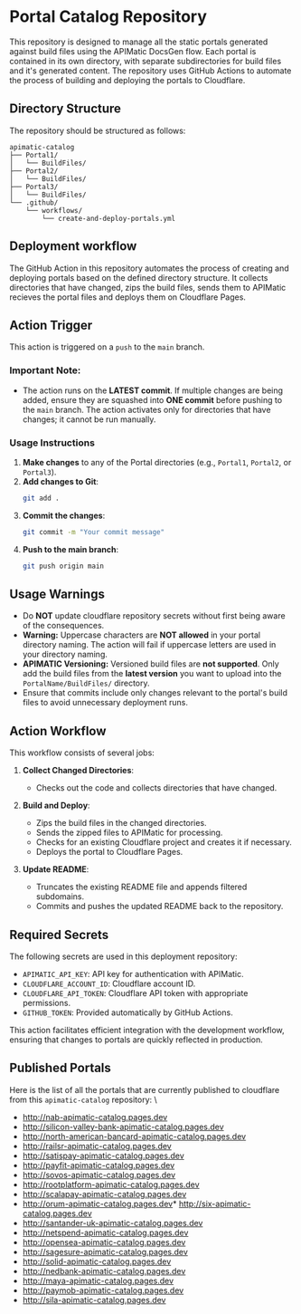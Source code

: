 # Portal Catalog Repository

This repository is designed to manage all the static portals generated against build files using the APIMatic DocsGen flow. Each portal is contained in its own directory, with separate subdirectories for build files and it's generated content. The repository uses GitHub Actions to automate the process of building and deploying the portals to Cloudflare.

## Directory Structure

The repository should be structured as follows:

```
apimatic-catalog
├── Portal1/
│   └── BuildFiles/
├── Portal2/
│   └── BuildFiles/
├── Portal3/
│   └── BuildFiles/
└── .github/
    └── workflows/
        └── create-and-deploy-portals.yml
```

## Deployment workflow

The GitHub Action in this repository automates the process of creating and deploying portals based on the defined directory structure. It collects directories that have changed, zips the build files, sends them to APIMatic recieves the portal files and deploys them on Cloudflare Pages.

## Action Trigger

This action is triggered on a `push` to the `main` branch.

### Important Note:
- The action runs on the **LATEST commit**. If multiple changes are being added, ensure they are squashed into **ONE commit** before pushing to the `main` branch. The action activates only for directories that have changes; it cannot be run manually.

### Usage Instructions

1. **Make changes** to any of the Portal directories (e.g., `Portal1`, `Portal2`, or `Portal3`).
2. **Add changes to Git**:
   ```bash
   git add .
   ```
3. **Commit the changes**:
   ```bash
   git commit -m "Your commit message"
   ```
4. **Push to the main branch**:
   ```bash
   git push origin main
   ```

## Usage Warnings

- Do **NOT** update cloudflare repository secrets without first being aware of the consequences.
- **Warning:** Uppercase characters are **NOT allowed** in your portal directory naming. The action will fail if uppercase letters are used in your directory naming.
- **APIMATIC Versioning:** Versioned build files are **not supported**. Only add the build files from the **latest version** you want to upload into the `PortalName/BuildFiles/` directory.
- Ensure that commits include only changes relevant to the portal's build files to avoid unnecessary deployment runs.


## Action Workflow

This workflow consists of several jobs:

1. **Collect Changed Directories**:
   - Checks out the code and collects directories that have changed.
   
2. **Build and Deploy**:
   - Zips the build files in the changed directories.
   - Sends the zipped files to APIMatic for processing.
   - Checks for an existing Cloudflare project and creates it if necessary.
   - Deploys the portal to Cloudflare Pages.

3. **Update README**:
   - Truncates the existing README file and appends filtered subdomains.
   - Commits and pushes the updated README back to the repository.

## Required Secrets

The following secrets are used in this deployment repository:

- `APIMATIC_API_KEY`: API key for authentication with APIMatic.
- `CLOUDFLARE_ACCOUNT_ID`: Cloudflare account ID.
- `CLOUDFLARE_API_TOKEN`: Cloudflare API token with appropriate permissions.
- `GITHUB_TOKEN`: Provided automatically by GitHub Actions.


This action facilitates efficient integration with the development workflow, ensuring that changes to portals are quickly reflected in production.

## Published Portals
Here is the list of all the portals that are currently published to cloudflare from this `apimatic-catalog` repository:
\
* <http://nab-apimatic-catalog.pages.dev>
* <http://silicon-valley-bank-apimatic-catalog.pages.dev>
* <http://north-american-bancard-apimatic-catalog.pages.dev>
* <http://railsr-apimatic-catalog.pages.dev>
* <http://satispay-apimatic-catalog.pages.dev>
* <http://payfit-apimatic-catalog.pages.dev>
* <http://sovos-apimatic-catalog.pages.dev>
* <http://rootplatform-apimatic-catalog.pages.dev>
* <http://scalapay-apimatic-catalog.pages.dev>
* <http://orum-apimatic-catalog.pages.dev>* <http://six-apimatic-catalog.pages.dev>
* <http://santander-uk-apimatic-catalog.pages.dev>
* <http://netspend-apimatic-catalog.pages.dev>
* <http://opensea-apimatic-catalog.pages.dev>
* <http://sagesure-apimatic-catalog.pages.dev>
* <http://solid-apimatic-catalog.pages.dev>
* <http://nedbank-apimatic-catalog.pages.dev>
* <http://maya-apimatic-catalog.pages.dev>
* <http://paymob-apimatic-catalog.pages.dev>
* <http://sila-apimatic-catalog.pages.dev>
